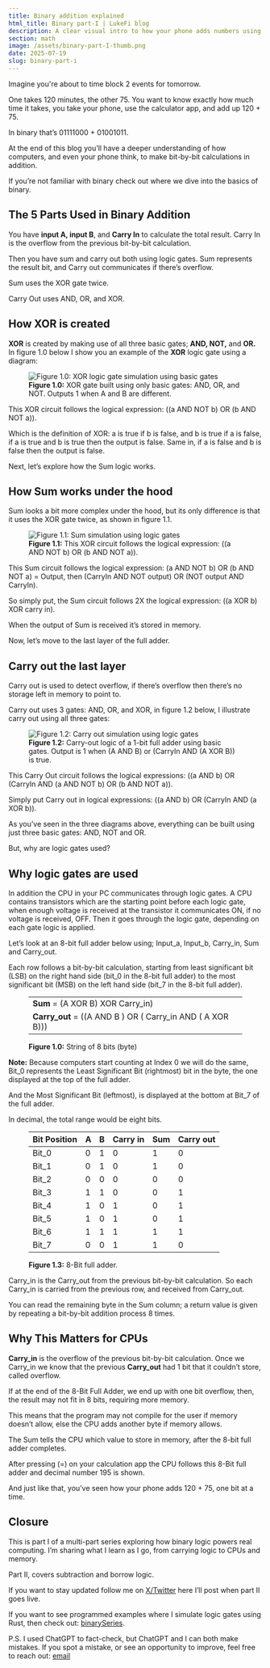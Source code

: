 ```yaml
---
title: Binary addition explained
html_title: Binary part-I | LukeFi blog
description: A clear visual intro to how your phone adds numbers using logic gates, carry bits, and binary — built step-by-step in Rust.
section: math
image: /assets/binary-part-I-thumb.png
date: 2025-07-19
slug: binary-part-i
---
```


Imagine you're about to time block 2 events for tomorrow.

One takes 120 minutes, the other 75. You want to know exactly how much time it takes, you take your phone, use the calculator app, and add up 120 + 75.

In binary that’s 01111000 + 01001011.

At the end of this blog you’ll have a deeper understanding of how computers, and even your phone think, to make bit-by-bit calculations in addition.

If you’re not familiar with binary check out <binary-part-0> where we dive into the basics of binary.

## The 5 Parts Used in Binary Addition

You have **input A, input B**, and **Carry In** to calculate the total result. Carry In is the overflow from the previous bit-by-bit calculation.

Then you have sum and carry out both using logic gates. Sum represents the result bit, and Carry out communicates if there’s overflow.

Sum uses the XOR gate twice.

Carry Out uses AND, OR, and XOR.

## How XOR is created

**XOR** is created by making use of all three basic gates; **AND, NOT,** and **OR.** In figure 1.0 below I show you an example of the **XOR** logic gate using a diagram:

<figure>
<img
  src="/assets/carry_out_gate.png"
  alt="Figure 1.0: XOR logic gate simulation using basic gates"
  class="default-img-setting"
/>
<figcaption class="fig-caption color-dg f-s-italic">
  <b>Figure 1.0:</b> XOR gate built using only basic gates: AND,
  OR, and NOT. Outputs 1 when A and B are different.
</figcaption>
</figure>

This XOR circuit follows the logical expression: ((a AND NOT b) OR (b AND NOT a)).

Which is the definition of XOR: a is true if b is false, and b is true if a is false, if a is true and b is true then the output is false. Same in, if a is false and b is false then the output is false.

Next, let’s explore how the Sum logic works.

## How Sum works under the hood

Sum looks a bit more complex under the hood, but its only difference is that it uses the XOR gate twice, as shown in figure 1.1.

<figure>
<img
  src="/assets/logic_gate_2x_XOR=SUM.png"
  alt="Figure 1.1: Sum simulation using logic gates"
  class="default-img-setting"
/>
<figcaption class="fig-caption color-dg f-s-italic">
  <b>Figure 1.1:</b> This XOR circuit follows the logical
  expression: ((a AND NOT b) OR (b AND NOT a)).
</figcaption>
</figure>

This Sum circuit follows the logical expression: (a AND NOT b) OR (b AND NOT a) = Output, then (CarryIn AND NOT output) OR (NOT output AND CarryIn).

So simply put, the Sum circuit follows 2X the logical expression: ((a XOR b) XOR carry in).

When the output of Sum is received it’s stored in memory.

Now, let’s move to the last layer of the full adder.

## Carry out the last layer

Carry out is used to detect overflow, if there’s overflow then there’s no storage left in memory to point to.

Carry out uses 3 gates: AND, OR, and XOR, in figure 1.2 below, I illustrate carry out using all three gates:

<figure>
<img
  src="/assets/carry_out_gate.png"
  alt="Figure 1.2: Carry out simulation using logic gates"
  class="default-img-setting"
/>
<figcaption class="fig-caption color-dg f-s-italic">
  <b>Figure 1.2:</b> Carry-out logic of a 1-bit full adder using
  basic gates. Output is 1 when (A AND B) or (CarryIn AND (A XOR
  B)) is true.
</figcaption>
</figure>

This Carry Out circuit follows the logical expressions: ((a AND b) OR (CarryIn AND (a AND NOT b) OR (b AND NOT a)).

Simply put Carry out in logical expressions: ((a AND b) OR (CarryIn AND (a XOR b)).

As you’ve seen in the three diagrams above, everything can be built using just three basic gates: AND, NOT and OR.

But, why are logic gates used?

## Why logic gates are used

In addition the CPU in your PC communicates through logic gates. A CPU contains transistors which are the starting point before each logic gate, when enough voltage is received at the transistor it communicates ON, if no voltage is received, OFF. Then it goes through the logic gate, depending on each gate logic is applied.

Let’s look at an 8-bit full adder below using; Input_a, Input_b, Carry_in, Sum and Carry_out.

Each row follows a bit-by-bit calculation, starting from least significant bit (LSB) on the right hand side (bit_0 in the 8-bit full adder) to the most significant bit (MSB) on the left hand side (bit_7 in the 8-bit full adder).

<figure>
  <table class="table-350px">
    <tr>
        <td><b>Sum</b> = (A XOR B) XOR Carry_in)</td>
    </tr>
    </tr>
        <td><b>Carry_out</b> = ((A AND B ) OR ( Carry_in AND ( A XOR B)))</td>
    </tr>
  </table>
  <figcaption><b>Figure 1.0:</b> String of 8 bits (byte)</figcaption>
</figure>

**Note:**
Because computers start counting at Index 0 we will do the same, Bit_0 represents the Least Significant Bit (rightmost) bit in the byte, the one displayed at the top of the full adder.

And the Most Significant Bit (leftmost), is displayed at the bottom at Bit_7 of the full adder.

In decimal, the total range would be eight bits.

<figure>
  <table>
    <thead>
      <tr>
        <th>Bit Position</th>
        <th>A</th>
        <th>B</th>
        <th>Carry in</th>
        <th>Sum</th>
        <th>Carry out</th>
      </tr>
    </thead>
    <tbody>
      <tr><td>Bit_0</td><td>0</td><td>1</td><td>0</td><td>1</td><td>0</td></tr>
      <tr><td>Bit_1</td><td>0</td><td>1</td><td>0</td><td>1</td><td>0</td></tr>
      <tr><td>Bit_2</td><td>0</td><td>0</td><td>0</td><td>0</td><td>0</td></tr>
      <tr><td>Bit_3</td><td>1</td><td>1</td><td>0</td><td>0</td><td>1</td></tr>
      <tr><td>Bit_4</td><td>1</td><td>0</td><td>1</td><td>0</td><td>1</td></tr>
      <tr><td>Bit_5</td><td>1</td><td>0</td><td>1</td><td>0</td><td>1</td></tr>
      <tr><td>Bit_6</td><td>1</td><td>1</td><td>1</td><td>1</td><td>1</td></tr>
      <tr><td>Bit_7</td><td>0</td><td>0</td><td>1</td><td>1</td><td>0</td></tr>
    </tbody>
  </table>
  <figcaption><b>Figure 1.3:</b> 8-Bit full adder.
  </figcaption>
</figure>

Carry_in is the Carry_out from the previous bit-by-bit calculation. So each Carry_in is carried from the previous row, and received from Carry_out.

You can read the remaining byte in the Sum column; a return value is given by repeating a bit-by-bit addition process 8 times.

## Why This Matters for CPUs

**Carry_in** is the overflow of the previous bit-by-bit calculation. Once we Carry_in we know that the previous **Carry_out** had 1 bit that it couldn’t store, called overflow.

If at the end of the 8-Bit Full Adder, we end up with one bit overflow, then, the result may not fit in 8 bits, requiring more memory.

This means that the program may not compile for the user if memory doesn’t allow, else the CPU adds another byte if memory allows.

The Sum tells the CPU which value to store in memory, after the 8-bit full adder completes.

After pressing (=) on your calculation app the CPU follows this 8-Bit full adder and decimal number 195 is shown.

And just like that, you’ve seen how your phone adds 120 + 75, one bit at a time.

## Closure

This is part I of a multi-part series exploring how binary logic powers real computing. I’m sharing what I learn as I go, from carrying logic to CPUs and memory.

Part II, covers subtraction and borrow logic.

If you want to stay updated follow me on [X/Twitter](https://x.com/lukefi_) here I’ll post when part II goes live.

If you want to see programmed examples where I simulate logic gates using Rust, then check out: [binarySeries](https://github.com/Lmpkessels/binarySeries).

P.S. I used ChatGPT to fact-check, but ChatGPT and I can both make mistakes. If you spot a mistake, or see an opportunity to improve, feel free to reach out: [email](luuk@lukefi.com)
